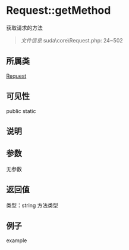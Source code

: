# Request::getMethod
获取请求的方法
> *文件信息* suda\core\Request.php: 24~502
## 所属类 

[Request](../Request.md)

## 可见性

  public  static
## 说明



## 参数

无参数

## 返回值
类型：string
 方法类型

## 例子

example